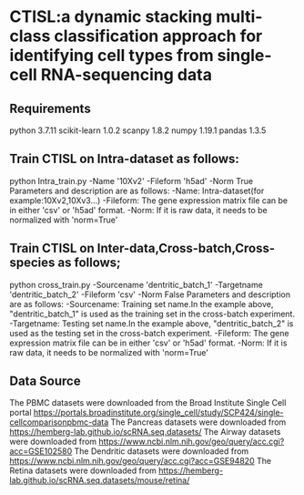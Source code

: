 # CTISL:a dynamic stacking multi-class classification approach for identifying cell types from single-cell RNA-sequencing data
## Requirements
python 3.7.11
scikit-learn 1.0.2
scanpy 1.8.2
numpy 1.19.1
pandas 1.3.5

## Train CTISL on Intra-dataset as follows:
 python Intra_train.py -Name '10Xv2' -Fileform 'h5ad' -Norm True
 Parameters and description are as follows:
 -Name: Intra-dataset(for example:10Xv2,10Xv3...)
 -Fileform: The gene expression matrix file can be in either 'csv' or 'h5ad' format.
 -Norm: If it is raw data, it needs to be normalized with 'norm=True'

## Train CTISL on Inter-data,Cross-batch,Cross-species as follows;
 python cross_train.py -Sourcename 'dentritic_batch_1' -Targetname 'dentritic_batch_2' -Fileform 'csv' -Norm False
 Parameters and description are as follows:
 -Sourcename: Training set name.In the example above, "dentritic_batch_1" is used as the training set in the cross-batch experiment.
 -Targetname: Testing set name.In the example above, "dentritic_batch_2" is used as the testing set in the cross-batch experiment.
 -Fileform: The gene expression matrix file can be in either 'csv' or 'h5ad' format. 
 -Norm: If it is raw data, it needs to be normalized with 'norm=True'
## Data Source

The PBMC datasets were downloaded from the Broad Institute Single Cell portal https://portals.broadinstitute.org/single_cell/study/SCP424/single-cellcomparisonpbmc-data
The Pancreas datasets were downloaded from https://hemberg-lab.github.io/scRNA.seq.datasets/
The Airway datasets were downloaded from https://www.ncbi.nlm.nih.gov/geo/query/acc.cgi?acc=GSE102580
The Dendritic datasets were downloaded from https://www.ncbi.nlm.nih.gov/geo/query/acc.cgi?acc=GSE94820
The Retina datasets were downloaded from https://hemberg-lab.github.io/scRNA.seq.datasets/mouse/retina/
